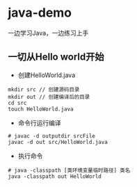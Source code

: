 # java-demo

一边学习Java，一边练习上手

## 一切从Hello world开始

- 创建HelloWorld.java

```
mkdir src // 创建源码目录
mkdir out // 创建编译后的目录
cd src
touch HelloWorld.java
```
- 命令行运行编译
```
# javac -d outputdir srcFile
javac -d out src/HelloWorld.java
```
- 执行命令
```
# java -classpath [类环境变量临时路径] 类名
java -classpath out HelloWorld
```
